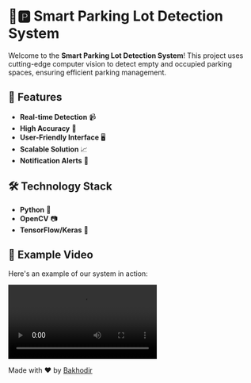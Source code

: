 # 🚗🅿️ Smart Parking Lot Detection System

Welcome to the **Smart Parking Lot Detection System**! This project uses cutting-edge computer vision to detect empty and occupied parking spaces, ensuring efficient parking management.

## 🌟 Features

- **Real-time Detection** 📹
- **High Accuracy** 🎯
- **User-Friendly Interface** 🖥️
- **Scalable Solution** 📈
- **Notification Alerts** 🔔

## 🛠️ Technology Stack

- **Python** 🐍
- **OpenCV** 📷
- **TensorFlow/Keras** 🧠

## 🎥 Example Video

Here's an example of our system in action:

![Example Video](Parking-lot-detection/output_video.mp4)



Made with ❤️ by [Bakhodir](https://github.com/BahodirML)
